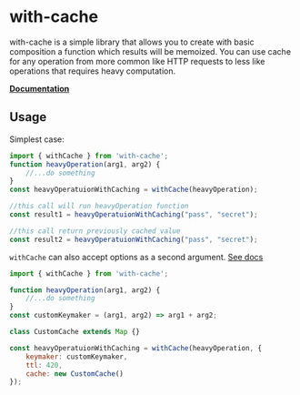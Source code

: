 
# with-cache

  

with-cache is a simple library that allows you to create with basic composition a function which results will be memoized. You can use cache for any operation from more common like HTTP requests to less like operations that requires heavy computation.

[**Documentation**](https://matchojecky.github.io/with-cache/)

  

## Usage

Simplest case:
```javascript
import { withCache } from 'with-cache';
function heavyOperation(arg1, arg2) {
	//...do something
}
const heavyOperatuionWithCaching = withCache(heavyOperation);

//this call will run heavyOperation function
const result1 = heavyOperatuionWithCaching("pass", "secret");

//this call return previously cached value 
const result2 = heavyOperatuionWithCaching("pass", "secret");

```

  

`withCache` can also accept options as a second argument. [See docs](https://matchojecky.github.io/with-cache/interfaces/cacheoptions.html)

```javascript
import { withCache } from 'with-cache';

function heavyOperation(arg1, arg2) {
	//...do something
}
const customKeymaker = (arg1, arg2) => arg1 + arg2;

class CustomCache extends Map {}

const heavyOperatuionWithCaching = withCache(heavyOperation, {
	keymaker: customKeymaker,
	ttl: 420,
	cache: new CustomCache()
});

```